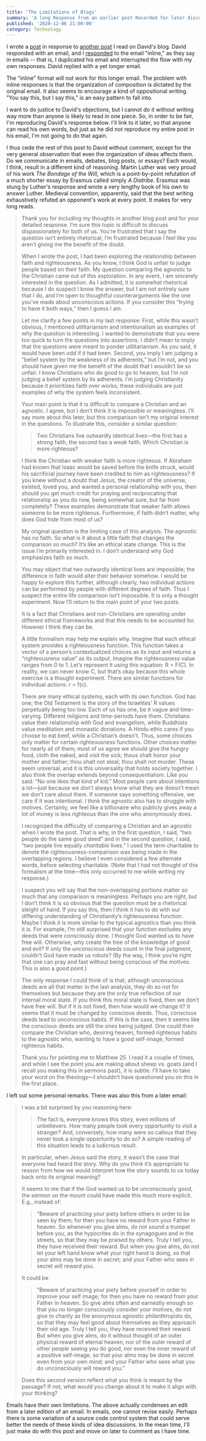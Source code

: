 ```yaml
---
title: 'The Limitations of Blogs'
summary: 'A long Response from an earlier post Recorded for later discussion'
published: '2020-12-06 21:00:00'
category: Technology
---
```

I wrote a [post](/post/2020-11-27-01-facts-not-in-evidence) in response to [another post](http://goodlifeodyssey.com/faith-and-righteousness) I read on David's blog.  David responded with an email, and I [responded](/post/2020-12-01-01-christians-have-their-own-ethics) to the email "inline," as they say in emails -- that is, I duplicated his email and interrupted the flow with my own responses.  David replied with a yet longer email.

The "inline" format will not work for this longer email.  The problem with inline responses is that the organization of composition is dictated by the original email.  It also seems to encourage a kind of oppositional writing.  "You say this, but I say this," is an easy pattern to fall into.

I want to do justice to David's objections, but I cannot do it without writing way more than anyone is likely to read in one piece.  So, in order to be fair, I'm reproducing David's response below.  I'll link to it later, so that anyone can read his own words, but just as he did not reproduce my entire post in his email, I'm not going to do that again.

I thus cede the rest of this post to David without comment, except for the very general observation that even the organization of ideas affects them.  Do we communicate in emails, debates, blog posts, or essays?  Each would, I think, result in a different kind of reasoning.  Martin Luther was very proud of his work _The Bondage of the Will,_ which is a point-by-point refutation of a much shorter essay by Erasmus called simply _A Diatribe_.  Erasmus was stung by Luther's response and wrote a very lengthy book of his own to answer Luther.  Medieval convention, apparently, said that the best writing exhaustively refuted an opponent's work at every point.  It makes for very long reads.


> Thank you for including my thoughts in another blog post and for your detailed response. I’m sure this topic is difficult to discuss dispassionately for both of us. You’re frustrated that I say the question isn’t entirely rhetorical; I’m frustrated because I feel like you aren’t giving me the benefit of the doubt.
> 
> When I wrote the post, I had been exploring the relationship between faith and righteousness. As you know, I think God is unfair to judge people based on their faith. My question comparing the agnostic to the Christian came out of this exploration. In any event, I am sincerely interested in the question. As I admitted, it is _somewhat_ rhetorical because I do suspect I know the answer, but I am not entirely sure that I do, and I’m open to thoughtful counterarguments like the one you’ve made about unconscious actions. If you consider this “trying to have it both ways,” then I guess I am.
> 
> Let me clarify a few points in my last response: First, while this wasn’t obvious, I mentioned utilitarianism and intentionalism as examples of why the question is interesting. I wanted to demonstrate that you were too quick to turn the questions into assertions. I didn’t mean to imply that the questions were meant to ponder utilitarianism. As you said, it would have been odd if it had been. Second, you imply I am judging a “belief system by the weakness of its adherents,” but I’m not, and you should have given me the benefit of the doubt that I wouldn’t be so unfair. I know Christians who do good to go to heaven, but I’m not judging a belief system by its adherents. I’m judging Christianity because it prioritizes faith over works; these individuals are just examples of why the system feels inconsistent.
> 
> Your main point is that it is difficult to compare a Christian and an agnostic. I agree, but I don’t think it is impossible or meaningless. I’ll say more about this later, but this comparison isn’t my original interest in the questions. To illustrate this, consider a similar question:
> 
>> Two Christians live outwardly identical lives—the first has a strong faith, the second has a weak faith. Which Christian is more righteous?
> 
> I think the Christian with weaker faith is more righteous. If Abraham had known that Isaac would be saved before the knife struck, would his sacrificial journey have been credited to him as righteousness? If you knew without a doubt that Jesus, the creator of the universe, existed, loved you, and wanted a personal relationship with you, then should you get much credit for praying and reciprocating that relationship as you do now, being somewhat sure, but far from completely? These examples demonstrate that weaker faith allows someone to be more righteous. Furthermore, if faith didn’t matter, why does God hide from most of us?
> 
> My original question is the limiting case of this analysis. The agnostic has no faith. So what is it about a little faith that changes the comparison so much? It’s like an ethical state change. This is the issue I’m primarily interested in. I don’t understand why God emphasizes faith so much.
> 
> You may object that two outwardly identical lives are impossible; the difference in faith would alter their behavior somehow. I would be happy to explore this further, although clearly, two individual actions can be performed by people with different degrees of faith. Thus I suspect the entire life comparison isn’t impossible. It is only a thought experiment. Now I’ll return to the main point of your two posts.
> 
> It is a fact that Christians and non-Christians are operating under different ethical frameworks and that this needs to be accounted for. However I think they can be.
> 
> A little formalism may help me explain why. Imagine that each ethical system provides a righteousness function. This function takes a vector of a person’s contextualized choices as its input and returns a “righteousness value” as its output. Imagine the righteousness value ranges from 0 to 1. Let’s represent it using this equation: R = F(C). In reality, we can never know C, but that’s okay because this whole exercise is a thought experiment. There are similar functions for individual actions: r = f(c).
> 
> There are many ethical systems, each with its own function. God has one; the Old Testament is the story of the Israelites’ R values perpetually being too low. Each of us has one, be it vague and time-varying. Different religions and time-periods have them. Christians value their relationship with God and evangelism, while Buddhists value meditation and monastic donations. A Hindu ethic cares if you choose to eat beef, while a Christian’s doesn’t. Thus, some choices only matter for certain righteousness functions. Other choices matter for nearly all of them; most of us agree we should give the hungry food, cloth the naked, and visit the sick; thous shalt honor your mother and father; thou shalt not steal; thou shalt not murder. These seem universal, and it is this universality that holds society together. I also think the overlap extends beyond consequentialism. Like you said: “No one likes that kind of kid.” Most people care about intentions a lot—just because we don’t always know what they are doesn’t mean we don’t care about them. If someone says something offensive, we care if it was intentional. I think the agnostic also has to struggle with motives. Certainly, we feel like a billionaire who publicly gives away a lot of money is less righteous than the one who anonymously does.
> 
> I recognized the difficulty of comparing a Christian and an agnostic when I wrote the post. That is why, in the first question, I said, “two people do the same good deed” and in the second question, I said, “two people live equally _charitable_ lives.” I used the term charitable to denote the righteousness-comparison was being made in the overlapping regions. I believe I even considered a few alternate words, before selecting charitable. (Note that I had not thought of this formalism at the time—this only occurred to me while writing my response.)
> 
> I suspect you will say that the non-overlapping portions matter so much that any comparison is meaningless. Perhaps you are right, but I don’t think it is so obvious that the question must be a rhetorical sleight of hand. If you say this, then I think it has to do with our differing understanding of Christianity’s righteousness function. Maybe I think it is more similar to the typical agnostics than you think it is. For example, I’m still surprised that your function excludes any deeds that were consciously done. I thought God wanted us to have free will. Otherwise, why create the tree of the knowledge of good and evil? If only the unconscious deeds count in the final judgment, couldn’t God have made us robots? (By the way, I think you’re right that one can pray and fast without being conscious of the motives. This is also a good point.) 
> 
> The only response I could think of is that, although unconscious deeds are all that matter in the last analysis, they do so not for themselves but because they are the only true reflection of our internal moral state. If you think this moral state is fixed, then we don’t have free will. But if it is not fixed, then how would we change it? It seems that it must be changed by conscious deeds. Thus, conscious deeds lead to unconscious habits. If this is the case, then it seems like the conscious deeds are still the ones being judged. One could then compare the Christian who, desiring heaven, formed righteous habits to the agnostic who, wanting to have a good self-image, formed righteous habits.
> 
> Thank you for pointing me to Matthew 25. I read it a couple of times, and while I see the point you are making about sheep vs. goats (and I recall you making this in sermons past), it is subtle. I’ll have to take your word on the theology—I shouldn’t have questioned you on this in the first place.

I left out some personal remarks.  There was also this from a later email:

> I was a bit surprised by you reasoning here:
> 
>> The fact is, everyone knows this story, even millions of unbelievers. How many people took every opportunity to visit a stranger? And, conversely, how many were so callous that they never took a single opportunity to do so? A simple reading of this situation leads to a ludicrous result.
> 
> In particular, when Jesus said the story, it wasn’t the case that everyone had heard the story. Why do you think it’s appropriate to reason from how we would interpret how the story sounds to us today back onto its original meaning?
> 
> It seems to me that if the God wanted us to be unconsciously good, the sermon on the mount could have made this much more explicit. E.g., instead of:
> 
>> “Beware of practicing your piety before others in order to be seen by them; for then you have no reward from your Father in heaven. So whenever you give alms, do not sound a trumpet before you, as the hypocrites do in the synagogues and in the streets, so that they may be praised by others. Truly I tell you, they have received their reward. But when you give alms, do not let your left hand know what your right hand is doing, so that your alms may be done in secret; and your Father who sees in secret will reward you.
> 
> It could be
> 
>> “Beware of practicing your piety before yourself in order to improve your self image; for then you have no reward from your Father in heaven. So give alms often and earnestly enough so that you no longer consciously consider your motives, do not give to charity as the anonymous agnostic philanthropists do, so that they may feel good about themselves as they approach their old age. Truly I tell you, they have received their reward. But when you give alms, do it without thought of an outer physical reward of eternal heaven, nor of the outer reward of other people seeing you do good, nor even the inner reward of a positive self-image, so that your alms may be done in secret even from your own mind; and your Father who sees what you do unconsciously will reward you."
> 
> Does this second version reflect what you think is meant by the passage? If not, what would you change about it to make it align with your thinking?

Emails have their own limitations.  The above actually condenses an edit from a later edition of an email.  In emails, one cannot revise easily.  Perhaps there is some variation of a source code control system that could serve better the needs of these kinds of idea discussions.  In the mean time, I'll just make do with this post and move on later to comment as I have time.
